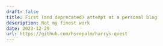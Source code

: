 ```yaml
---
draft: false
title: First (and deprecated) attempt at a personal blog
description: Not my finest work
date: 2023-12-29
url: https://github.com/hscopalm/harrys-quest
---
```

